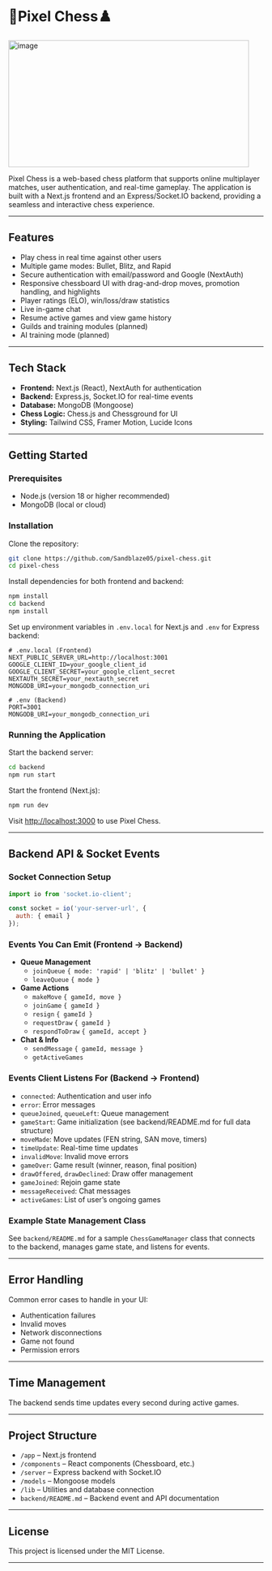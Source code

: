 # 👾Pixel Chess♟️
<img width="475" height="250" alt="image" src="https://github.com/user-attachments/assets/d5b2d3e1-74bf-4080-b51c-c5efadda5cbf" />


Pixel Chess is a web-based chess platform that supports online multiplayer matches, user authentication, and real-time gameplay. The application is built with a Next.js frontend and an Express/Socket.IO backend, providing a seamless and interactive chess experience.

---

## Features

- Play chess in real time against other users
- Multiple game modes: Bullet, Blitz, and Rapid
- Secure authentication with email/password and Google (NextAuth)
- Responsive chessboard UI with drag-and-drop moves, promotion handling, and highlights
- Player ratings (ELO), win/loss/draw statistics
- Live in-game chat
- Resume active games and view game history
- Guilds and training modules (planned)
- AI training mode (planned)

---

## Tech Stack

- **Frontend:** Next.js (React), NextAuth for authentication
- **Backend:** Express.js, Socket.IO for real-time events
- **Database:** MongoDB (Mongoose)
- **Chess Logic:** Chess.js and Chessground for UI
- **Styling:** Tailwind CSS, Framer Motion, Lucide Icons

---

## Getting Started

### Prerequisites

- Node.js (version 18 or higher recommended)
- MongoDB (local or cloud)

### Installation

Clone the repository:

```bash
git clone https://github.com/Sandblaze05/pixel-chess.git
cd pixel-chess
```

Install dependencies for both frontend and backend:

```bash
npm install
cd backend
npm install
```

Set up environment variables in `.env.local` for Next.js and `.env` for Express backend:

```
# .env.local (Frontend)
NEXT_PUBLIC_SERVER_URL=http://localhost:3001
GOOGLE_CLIENT_ID=your_google_client_id
GOOGLE_CLIENT_SECRET=your_google_client_secret
NEXTAUTH_SECRET=your_nextauth_secret
MONGODB_URI=your_mongodb_connection_uri

# .env (Backend)
PORT=3001
MONGODB_URI=your_mongodb_connection_uri
```

### Running the Application

Start the backend server:

```bash
cd backend
npm run start
```

Start the frontend (Next.js):

```bash
npm run dev
```

Visit [http://localhost:3000](http://localhost:3000) to use Pixel Chess.

---

## Backend API & Socket Events

### Socket Connection Setup

```javascript
import io from 'socket.io-client';

const socket = io('your-server-url', {
  auth: { email }
});
```

### Events You Can Emit (Frontend → Backend)

- **Queue Management**
  - `joinQueue` `{ mode: 'rapid' | 'blitz' | 'bullet' }`
  - `leaveQueue` `{ mode }`
- **Game Actions**
  - `makeMove` `{ gameId, move }`
  - `joinGame` `{ gameId }`
  - `resign` `{ gameId }`
  - `requestDraw` `{ gameId }`
  - `respondToDraw` `{ gameId, accept }`
- **Chat & Info**
  - `sendMessage` `{ gameId, message }`
  - `getActiveGames`

### Events Client Listens For (Backend → Frontend)

- `connected`: Authentication and user info
- `error`: Error messages
- `queueJoined`, `queueLeft`: Queue management
- `gameStart`: Game initialization (see backend/README.md for full data structure)
- `moveMade`: Move updates (FEN string, SAN move, timers)
- `timeUpdate`: Real-time time updates
- `invalidMove`: Invalid move errors
- `gameOver`: Game result (winner, reason, final position)
- `drawOffered`, `drawDeclined`: Draw offer management
- `gameJoined`: Rejoin game state
- `messageReceived`: Chat messages
- `activeGames`: List of user’s ongoing games

### Example State Management Class

See `backend/README.md` for a sample `ChessGameManager` class that connects to the backend, manages game state, and listens for events.

---

## Error Handling

Common error cases to handle in your UI:

- Authentication failures
- Invalid moves
- Network disconnections
- Game not found
- Permission errors

---

## Time Management

The backend sends time updates every second during active games.

---

## Project Structure

- `/app` – Next.js frontend
- `/components` – React components (Chessboard, etc.)
- `/server` – Express backend with Socket.IO
- `/models` – Mongoose models
- `/lib` – Utilities and database connection
- `backend/README.md` – Backend event and API documentation

---

## License

This project is licensed under the MIT License.

---

